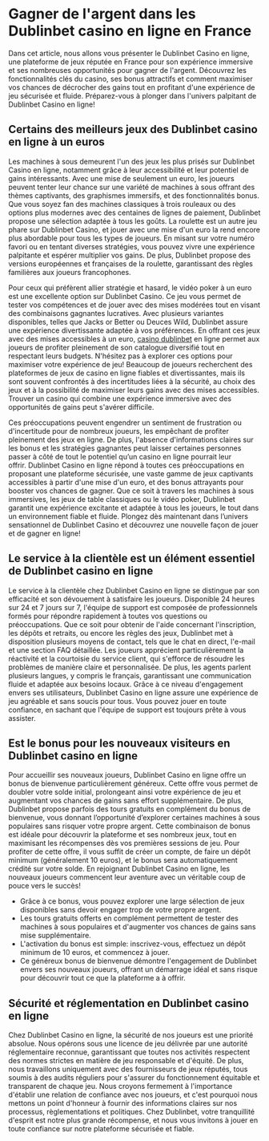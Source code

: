<h1>Gagner de l'argent dans les Dublinbet casino en ligne en France</h1>
<p>Dans cet article, nous allons vous pr&eacute;senter le Dublinbet Casino en ligne, une plateforme de jeux r&eacute;put&eacute;e en France pour son exp&eacute;rience immersive et ses nombreuses opportunit&eacute;s pour gagner de l'argent. D&eacute;couvrez les fonctionnalit&eacute;s cl&eacute;s du casino, ses bonus attractifs et comment maximiser vos chances de d&eacute;crocher des gains tout en profitant d'une exp&eacute;rience de jeu s&eacute;curis&eacute;e et fluide. Pr&eacute;parez-vous &agrave; plonger dans l'univers palpitant de Dublinbet Casino en ligne!</p>
<h2>Certains des meilleurs jeux des Dublinbet casino en ligne &agrave; un euros</h2>
<p>Les machines &agrave; sous demeurent l'un des jeux les plus pris&eacute;s sur Dublinbet Casino en ligne, notamment gr&acirc;ce &agrave; leur accessibilit&eacute; et leur potentiel de gains int&eacute;ressants. Avec une mise de seulement un euro, les joueurs peuvent tenter leur chance sur une vari&eacute;t&eacute; de machines &agrave; sous offrant des th&egrave;mes captivants, des graphismes immersifs, et des fonctionnalit&eacute;s bonus. Que vous soyez fan des machines classiques &agrave; trois rouleaux ou des options plus modernes avec des centaines de lignes de paiement, Dublinbet propose une s&eacute;lection adapt&eacute;e &agrave; tous les go&ucirc;ts.&nbsp;La roulette est un autre jeu phare sur Dublinbet Casino, et jouer avec une mise d'un euro la rend encore plus abordable pour tous les types de joueurs. En misant sur votre num&eacute;ro favori ou en tentant diverses strat&eacute;gies, vous pouvez vivre une exp&eacute;rience palpitante et esp&eacute;rer multiplier vos gains. De plus, Dublinbet propose des versions europ&eacute;ennes et fran&ccedil;aises de la roulette, garantissant des r&egrave;gles famili&egrave;res aux joueurs francophones.</p>
<p>Pour ceux qui pr&eacute;f&egrave;rent allier strat&eacute;gie et hasard, le vid&eacute;o poker &agrave; un euro est une excellente option sur Dublinbet Casino. Ce jeu vous permet de tester vos comp&eacute;tences et de jouer avec des mises mod&eacute;r&eacute;es tout en visant des combinaisons gagnantes lucratives. Avec plusieurs variantes disponibles, telles que Jacks or Better ou Deuces Wild, Dublinbet assure une exp&eacute;rience divertissante adapt&eacute;e &agrave; vos pr&eacute;f&eacute;rences.&nbsp;En offrant ces jeux avec des mises accessibles &agrave; un euro, <a href="https://dublinbetonlinecasino.com/">casino dublinbet</a> en ligne permet aux joueurs de profiter pleinement de son catalogue diversifi&eacute; tout en respectant leurs budgets. N'h&eacute;sitez pas &agrave; explorer ces options pour maximiser votre exp&eacute;rience de jeu!&nbsp;Beaucoup de joueurs recherchent des plateformes de jeux de casino en ligne fiables et divertissantes, mais ils sont souvent confront&eacute;s &agrave; des incertitudes li&eacute;es &agrave; la s&eacute;curit&eacute;, au choix des jeux et &agrave; la possibilit&eacute; de maximiser leurs gains avec des mises accessibles. Trouver un casino qui combine une exp&eacute;rience immersive avec des opportunit&eacute;s de gains peut s'av&eacute;rer difficile.</p>
<p>Ces pr&eacute;occupations peuvent engendrer un sentiment de frustration ou d'incertitude pour de nombreux joueurs, les emp&ecirc;chant de profiter pleinement des jeux en ligne. De plus, l'absence d'informations claires sur les bonus et les strat&eacute;gies gagnantes peut laisser certaines personnes passer &agrave; c&ocirc;t&eacute; de tout le potentiel qu&rsquo;un casino en ligne pourrait leur offrir.&nbsp;Dublinbet Casino en ligne r&eacute;pond &agrave; toutes ces pr&eacute;occupations en proposant une plateforme s&eacute;curis&eacute;e, une vaste gamme de jeux captivants accessibles &agrave; partir d'une mise d'un euro, et des bonus attrayants pour booster vos chances de gagner. Que ce soit &agrave; travers les machines &agrave; sous immersives, les jeux de table classiques ou le vid&eacute;o poker, Dublinbet garantit une exp&eacute;rience excitante et adapt&eacute;e &agrave; tous les joueurs, le tout dans un environnement fiable et fluide. Plongez d&egrave;s maintenant dans l&rsquo;univers sensationnel de Dublinbet Casino et d&eacute;couvrez une nouvelle fa&ccedil;on de jouer et de gagner en ligne!</p>
<h2>Le service &agrave; la client&egrave;le est un &eacute;l&eacute;ment essentiel de Dublinbet casino en ligne</h2>
<p>Le service &agrave; la client&egrave;le chez Dublinbet Casino en ligne se distingue par son efficacit&eacute; et son d&eacute;vouement &agrave; satisfaire les joueurs. Disponible 24 heures sur 24 et 7 jours sur 7, l'&eacute;quipe de support est compos&eacute;e de professionnels form&eacute;s pour r&eacute;pondre rapidement &agrave; toutes vos questions ou pr&eacute;occupations. Que ce soit pour obtenir de l'aide concernant l'inscription, les d&eacute;p&ocirc;ts et retraits, ou encore les r&egrave;gles des jeux, Dublinbet met &agrave; disposition plusieurs moyens de contact, tels que le chat en direct, l'e-mail et une section FAQ d&eacute;taill&eacute;e.&nbsp;Les joueurs appr&eacute;cient particuli&egrave;rement la r&eacute;activit&eacute; et la courtoisie du service client, qui s'efforce de r&eacute;soudre les probl&egrave;mes de mani&egrave;re claire et personnalis&eacute;e. De plus, les agents parlent plusieurs langues, y compris le fran&ccedil;ais, garantissant une communication fluide et adapt&eacute;e aux besoins locaux. Gr&acirc;ce &agrave; ce niveau d'engagement envers ses utilisateurs, Dublinbet Casino en ligne assure une exp&eacute;rience de jeu agr&eacute;able et sans soucis pour tous. Vous pouvez jouer en toute confiance, en sachant que l'&eacute;quipe de support est toujours pr&ecirc;te &agrave; vous assister.</p>
<h2>Est le bonus pour les nouveaux visiteurs en Dublinbet casino en ligne</h2>
<p>Pour accueillir ses nouveaux joueurs, Dublinbet Casino en ligne offre un bonus de bienvenue particuli&egrave;rement g&eacute;n&eacute;reux. Cette offre vous permet de doubler votre solde initial, prolongeant ainsi votre exp&eacute;rience de jeu et augmentant vos chances de gains sans effort suppl&eacute;mentaire.&nbsp;De plus, Dublinbet propose parfois des tours gratuits en compl&eacute;ment du bonus de bienvenue, vous donnant l&rsquo;opportunit&eacute; d&rsquo;explorer certaines machines &agrave; sous populaires sans risquer votre propre argent. Cette combinaison de bonus est id&eacute;ale pour d&eacute;couvrir la plateforme et ses nombreux jeux, tout en maximisant les r&eacute;compenses d&egrave;s vos premi&egrave;res sessions de jeu.&nbsp;Pour profiter de cette offre, il vous suffit de cr&eacute;er un compte, de faire un d&eacute;p&ocirc;t minimum (g&eacute;n&eacute;ralement 10 euros), et le bonus sera automatiquement cr&eacute;dit&eacute; sur votre solde. En rejoignant Dublinbet Casino en ligne, les nouveaux joueurs commencent leur aventure avec un v&eacute;ritable coup de pouce vers le succ&egrave;s!</p>
<ul>
<li>Gr&acirc;ce &agrave; ce bonus, vous pouvez explorer une large s&eacute;lection de jeux disponibles sans devoir engager trop de votre propre argent.</li>
<li>Les tours gratuits offerts en compl&eacute;ment permettent de tester des machines &agrave; sous populaires et d'augmenter vos chances de gains sans mise suppl&eacute;mentaire.</li>
<li>L'activation du bonus est simple: inscrivez-vous, effectuez un d&eacute;p&ocirc;t minimum de 10 euros, et commencez &agrave; jouer.</li>
<li>Ce g&eacute;n&eacute;reux bonus de bienvenue d&eacute;montre l'engagement de Dublinbet envers ses nouveaux joueurs, offrant un d&eacute;marrage id&eacute;al et sans risque pour d&eacute;couvrir tout ce que la plateforme a &agrave; offrir.</li>
</ul>
<h2>S&eacute;curit&eacute; et r&eacute;glementation en Dublinbet casino en ligne</h2>
<p>Chez Dublinbet Casino en ligne, la s&eacute;curit&eacute; de nos joueurs est une priorit&eacute; absolue. Nous op&eacute;rons sous une licence de jeu d&eacute;livr&eacute;e par une autorit&eacute; r&eacute;glementaire reconnue, garantissant que toutes nos activit&eacute;s respectent des normes strictes en mati&egrave;re de jeu responsable et d'&eacute;quit&eacute;. De plus, nous travaillons uniquement avec des fournisseurs de jeux r&eacute;put&eacute;s, tous soumis &agrave; des audits r&eacute;guliers pour s'assurer du fonctionnement &eacute;quitable et transparent de chaque jeu. Nous croyons fermement &agrave; l'importance d'&eacute;tablir une relation de confiance avec nos joueurs, et c'est pourquoi nous mettons un point d'honneur &agrave; fournir des informations claires sur nos processus, r&egrave;glementations et politiques. Chez Dublinbet, votre tranquillit&eacute; d'esprit est notre plus grande r&eacute;compense, et nous vous invitons &agrave; jouer en toute confiance sur notre plateforme s&eacute;curis&eacute;e et fiable.</p>
